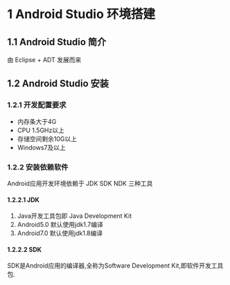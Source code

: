 # 1 Android Studio 环境搭建

## 1.1 Android Studio 简介

由 Eclipse + ADT 发展而来

## 1.2 Android Studio 安装

### 1.2.1 开发配置要求

- 内存条大于4G
- CPU 1.5GHz以上
- 存储空间剩余10G以上
- Windows7及以上

### 1.2.2 安装依赖软件

Android应用开发环境依赖于 JDK SDK NDK 三种工具

#### 1.2.2.1 JDK

1. Java开发工具包即 Java Development Kit
2. Android5.0 默认使用jdk1.7编译
3. Android7.0 默认使用jdk1.8编译

#### 1.2.2.2 SDK

SDK是Android应用的编译器,全称为Software Development Kit,即软件开发工具包.
